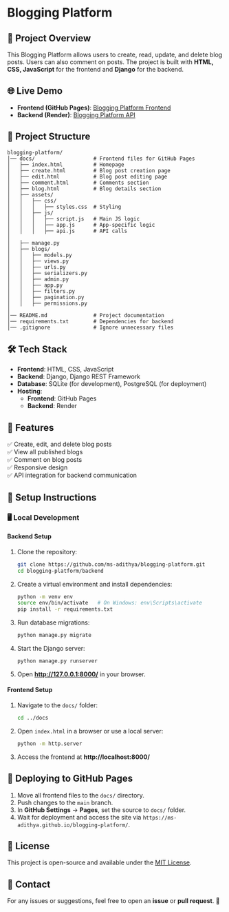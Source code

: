 # Blogging Platform

## 🚀 Project Overview
This Blogging Platform allows users to create, read, update, and delete blog posts. Users can also comment on posts. The project is built with **HTML, CSS, JavaScript** for the frontend and **Django** for the backend.

## 🌐 Live Demo
- **Frontend (GitHub Pages)**: [Blogging Platform Frontend](https://ms-adithya.github.io/blogging-platform/)
- **Backend (Render)**: [Blogging Platform API](https://blogging-platform-2135.onrender.com)

## 📂 Project Structure
```
blogging-platform/
│── docs/                   # Frontend files for GitHub Pages
│   ├── index.html          # Homepage
│   ├── create.html         # Blog post creation page
│   ├── edit.html           # Blog post editing page
│   ├── comment.html        # Comments section
│   ├── blog.html           # Blog details section
│   ├── assets/
│   │   ├── css/
│   │   │   ├── styles.css  # Styling
│   │   ├── js/
│   │   │   ├── script.js   # Main JS logic
│   │   │   ├── app.js      # App-specific logic
│   │   │   ├── api.js      # API calls
│
│   ├── manage.py
│   ├── blogs/
│   │   ├── models.py
│   │   ├── views.py
│   │   ├── urls.py
│   │   ├── serializers.py
│   │   ├── admin.py
│   │   ├── app.py
│   │   ├── filters.py
│   │   ├── pagination.py
│   │   ├── permissions.py
│
│── README.md               # Project documentation
│── requirements.txt        # Dependencies for backend
│── .gitignore              # Ignore unnecessary files
```

## 🛠️ Tech Stack
- **Frontend**: HTML, CSS, JavaScript
- **Backend**: Django, Django REST Framework
- **Database**: SQLite (for development), PostgreSQL (for deployment)
- **Hosting**:
  - **Frontend**: GitHub Pages
  - **Backend**: Render

## 🚀 Features
✅ Create, edit, and delete blog posts  
✅ View all published blogs  
✅ Comment on blog posts  
✅ Responsive design  
✅ API integration for backend communication  

## 🔧 Setup Instructions
### 🖥️ Local Development
#### **Backend Setup**
1. Clone the repository:
   ```bash
   git clone https://github.com/ms-adithya/blogging-platform.git
   cd blogging-platform/backend
   ```
2. Create a virtual environment and install dependencies:
   ```bash
   python -m venv env
   source env/bin/activate   # On Windows: env\Scripts\activate
   pip install -r requirements.txt
   ```
3. Run database migrations:
   ```bash
   python manage.py migrate
   ```
4. Start the Django server:
   ```bash
   python manage.py runserver
   ```
5. Open **http://127.0.0.1:8000/** in your browser.

#### **Frontend Setup**
1. Navigate to the `docs/` folder:
   ```bash
   cd ../docs
   ```
2. Open `index.html` in a browser or use a local server:
   ```bash
   python -m http.server
   ```
3. Access the frontend at **http://localhost:8000/**

## 🚀 Deploying to GitHub Pages
1. Move all frontend files to the `docs/` directory.
2. Push changes to the `main` branch.
3. In **GitHub Settings** → **Pages**, set the source to `docs/` folder.
4. Wait for deployment and access the site via `https://ms-adithya.github.io/blogging-platform/`.

## 📜 License
This project is open-source and available under the [MIT License](LICENSE).

## 📝 Contact
For any issues or suggestions, feel free to open an **issue** or **pull request**. 🚀

